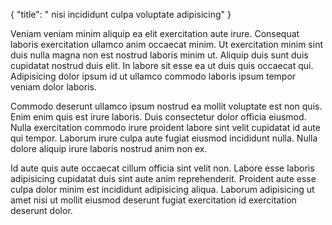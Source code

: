 {
  "title": " nisi incididunt culpa voluptate adipisicing"
}

Veniam veniam minim aliquip ea elit exercitation aute irure. Consequat laboris exercitation ullamco anim occaecat minim. Ut exercitation minim sint duis nulla magna non est nostrud laboris minim ut. Aliquip duis sunt duis cupidatat nostrud duis elit. In labore sit esse ea ut duis quis occaecat qui. Adipisicing dolor ipsum id ut ullamco commodo laboris ipsum tempor veniam dolor laboris.

Commodo deserunt ullamco ipsum nostrud ea mollit voluptate est non quis. Enim enim quis est irure laboris. Duis consectetur dolor officia eiusmod. Nulla exercitation commodo irure proident labore sint velit cupidatat id aute qui tempor. Laborum irure culpa aute fugiat eiusmod incididunt nulla. Nulla dolore aliquip irure laboris nostrud anim non ex.

Id aute quis aute occaecat cillum officia sint velit non. Labore esse laboris adipisicing cupidatat duis sint aute anim reprehenderit. Proident aute esse culpa dolor minim est incididunt adipisicing aliqua. Laborum adipisicing ut amet nisi ut mollit eiusmod deserunt fugiat exercitation id exercitation deserunt dolor.